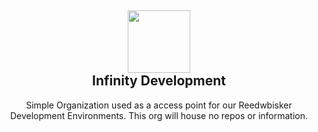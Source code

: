 <h2 align='center'>
  <img src="https://media.discordapp.net/attachments/653733403841134600/983237760586498068/F207D494-A1FB-4056-9C81-3B11FEF9D976.png" height='100px' width='100px' />
  <br> 
  Infinity Development
</h2>
<p align="center">
  Simple Organization used as a access point for our Reedwbisker Development Environments. This org will house no repos or information.
</p>
